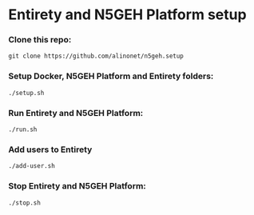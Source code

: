 # Entirety and N5GEH Platform setup

### Clone this repo:
``git clone https://github.com/alinonet/n5geh.setup``

### Setup Docker, N5GEH Platform and Entirety folders:
``./setup.sh``

### Run Entirety and N5GEH Platform:
``./run.sh``

### Add users to Entirety
``./add-user.sh``

### Stop Entirety and N5GEH Platform:
``./stop.sh``
